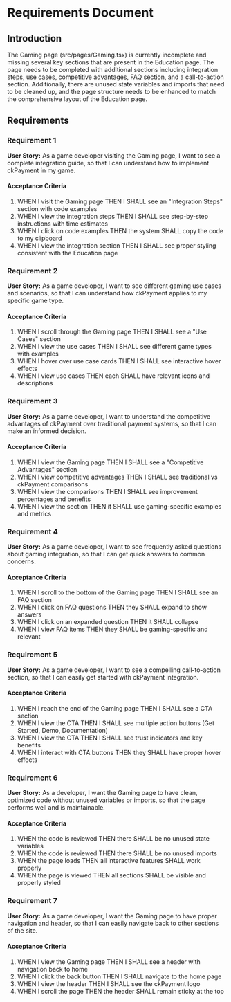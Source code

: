 # Requirements Document

## Introduction

The Gaming page (src/pages/Gaming.tsx) is currently incomplete and missing several key sections that are present in the Education page. The page needs to be completed with additional sections including integration steps, use cases, competitive advantages, FAQ section, and a call-to-action section. Additionally, there are unused state variables and imports that need to be cleaned up, and the page structure needs to be enhanced to match the comprehensive layout of the Education page.

## Requirements

### Requirement 1

**User Story:** As a game developer visiting the Gaming page, I want to see a complete integration guide, so that I can understand how to implement ckPayment in my game.

#### Acceptance Criteria

1. WHEN I visit the Gaming page THEN I SHALL see an "Integration Steps" section with code examples
2. WHEN I view the integration steps THEN I SHALL see step-by-step instructions with time estimates
3. WHEN I click on code examples THEN the system SHALL copy the code to my clipboard
4. WHEN I view the integration section THEN I SHALL see proper styling consistent with the Education page

### Requirement 2

**User Story:** As a game developer, I want to see different gaming use cases and scenarios, so that I can understand how ckPayment applies to my specific game type.

#### Acceptance Criteria

1. WHEN I scroll through the Gaming page THEN I SHALL see a "Use Cases" section
2. WHEN I view the use cases THEN I SHALL see different game types with examples
3. WHEN I hover over use case cards THEN I SHALL see interactive hover effects
4. WHEN I view use cases THEN each SHALL have relevant icons and descriptions

### Requirement 3

**User Story:** As a game developer, I want to understand the competitive advantages of ckPayment over traditional payment systems, so that I can make an informed decision.

#### Acceptance Criteria

1. WHEN I view the Gaming page THEN I SHALL see a "Competitive Advantages" section
2. WHEN I view competitive advantages THEN I SHALL see traditional vs ckPayment comparisons
3. WHEN I view the comparisons THEN I SHALL see improvement percentages and benefits
4. WHEN I view the section THEN it SHALL use gaming-specific examples and metrics

### Requirement 4

**User Story:** As a game developer, I want to see frequently asked questions about gaming integration, so that I can get quick answers to common concerns.

#### Acceptance Criteria

1. WHEN I scroll to the bottom of the Gaming page THEN I SHALL see an FAQ section
2. WHEN I click on FAQ questions THEN they SHALL expand to show answers
3. WHEN I click on an expanded question THEN it SHALL collapse
4. WHEN I view FAQ items THEN they SHALL be gaming-specific and relevant

### Requirement 5

**User Story:** As a game developer, I want to see a compelling call-to-action section, so that I can easily get started with ckPayment integration.

#### Acceptance Criteria

1. WHEN I reach the end of the Gaming page THEN I SHALL see a CTA section
2. WHEN I view the CTA THEN I SHALL see multiple action buttons (Get Started, Demo, Documentation)
3. WHEN I view the CTA THEN I SHALL see trust indicators and key benefits
4. WHEN I interact with CTA buttons THEN they SHALL have proper hover effects

### Requirement 6

**User Story:** As a developer, I want the Gaming page to have clean, optimized code without unused variables or imports, so that the page performs well and is maintainable.

#### Acceptance Criteria

1. WHEN the code is reviewed THEN there SHALL be no unused state variables
2. WHEN the code is reviewed THEN there SHALL be no unused imports
3. WHEN the page loads THEN all interactive features SHALL work properly
4. WHEN the page is viewed THEN all sections SHALL be visible and properly styled

### Requirement 7

**User Story:** As a game developer, I want the Gaming page to have proper navigation and header, so that I can easily navigate back to other sections of the site.

#### Acceptance Criteria

1. WHEN I view the Gaming page THEN I SHALL see a header with navigation back to home
2. WHEN I click the back button THEN I SHALL navigate to the home page
3. WHEN I view the header THEN I SHALL see the ckPayment logo
4. WHEN I scroll the page THEN the header SHALL remain sticky at the top